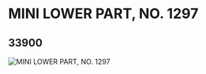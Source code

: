 # MINI LOWER PART, NO. 1297
## 33900
![MINI LOWER PART, NO. 1297](https://lc-www-live-s.legocdn.com/media/bricks/5/2/6192010.jpg)